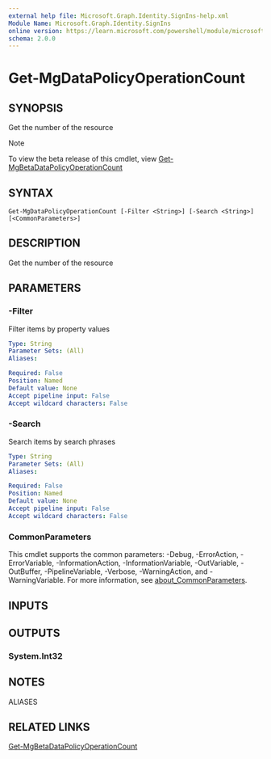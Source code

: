 ```yaml
---
external help file: Microsoft.Graph.Identity.SignIns-help.xml
Module Name: Microsoft.Graph.Identity.SignIns
online version: https://learn.microsoft.com/powershell/module/microsoft.graph.identity.signins/get-mgdatapolicyoperationcount
schema: 2.0.0
---
```


# Get-MgDataPolicyOperationCount

## SYNOPSIS
Get the number of the resource

> [!NOTE]
> To view the beta release of this cmdlet, view [Get-MgBetaDataPolicyOperationCount](/powershell/module/Microsoft.Graph.Beta.Identity.SignIns/Get-MgBetaDataPolicyOperationCount?view=graph-powershell-beta)

## SYNTAX

```
Get-MgDataPolicyOperationCount [-Filter <String>] [-Search <String>] [<CommonParameters>]
```

## DESCRIPTION
Get the number of the resource

## PARAMETERS

### -Filter
Filter items by property values

```yaml
Type: String
Parameter Sets: (All)
Aliases:

Required: False
Position: Named
Default value: None
Accept pipeline input: False
Accept wildcard characters: False
```

### -Search
Search items by search phrases

```yaml
Type: String
Parameter Sets: (All)
Aliases:

Required: False
Position: Named
Default value: None
Accept pipeline input: False
Accept wildcard characters: False
```

### CommonParameters
This cmdlet supports the common parameters: -Debug, -ErrorAction, -ErrorVariable, -InformationAction, -InformationVariable, -OutVariable, -OutBuffer, -PipelineVariable, -Verbose, -WarningAction, and -WarningVariable. For more information, see [about_CommonParameters](http://go.microsoft.com/fwlink/?LinkID=113216).

## INPUTS

## OUTPUTS

### System.Int32
## NOTES

ALIASES

## RELATED LINKS
[Get-MgBetaDataPolicyOperationCount](/powershell/module/Microsoft.Graph.Beta.Identity.SignIns/Get-MgBetaDataPolicyOperationCount?view=graph-powershell-beta)

